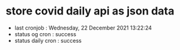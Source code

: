 # store covid daily api as json data

- last cronjob : Wednesday, 22 December 2021 13:22:24
- status og cron : success
- status daily cron : success
      
      